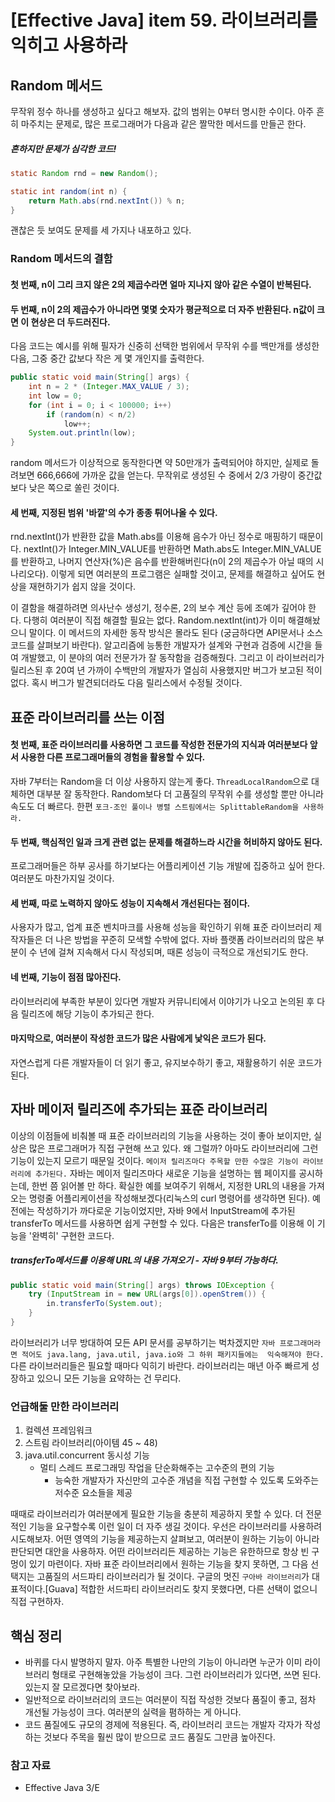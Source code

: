 # [Effective Java] item 59. 라이브러리를 익히고 사용하라

## Random 메서드
무작위 정수 하나를 생성하고 싶다고 해보자. 값의 범위는 0부터 명시한 수이다. 아주 흔히 마주치는 문제로, 많은 프로그래머가 다음과 같은 짤막한 메서드를 만들곤 한다.

##### 흔하지만 문제가 심각한 코드!
```java
static Random rnd = new Random();

static int random(int n) {
    return Math.abs(rnd.nextInt()) % n;
}
```

괜찮은 듯 보여도 문제를 세 가지나 내포하고 있다. 

### Random 메서드의 결함
#### 첫 번째, n이 그리 크지 않은 2의 제곱수라면 얼마 지나지 않아 같은 수열이 반복된다.
#### 두 번째, n이 2의 제곱수가 아니라면 몇몇 숫자가 평균적으로 더 자주 반환된다. n값이 크면 이 현상은 더 두드러진다.

다음 코드는 예시를 위해 필자가 신중히 선택한 범위에서 무작위 수를 백만개를 생성한 다음, 그중 중간 값보다 작은 게 몇 개인지를 출력한다.

```java
public static void main(String[] args) {
    int n = 2 * (Integer.MAX_VALUE / 3);
    int low = 0;
    for (int i = 0; i < 100000; i++)
        if (random(n) < n/2)
            low++;
    System.out.println(low);
}
```

random 메서드가 이상적으로 동작한다면 약 50만개가 출력되어야 하지만, 실제로 돌려보면 666,666에 가까운 값을 얻는다. 무작위로 생성된 수 중에서 2/3 가량이 중간값보다 낮은 쪽으로 쏠린 것이다.

#### 세 번째, 지정된 범위 '바깥'의 수가 종종 튀어나올 수 있다. 
rnd.nextInt()가 반환한 값을 Math.abs를 이용해 음수가 아닌 정수로 매핑하기 때문이다. nextInt()가 Integer.MIN_VALUE를 반환하면 Math.abs도 Integer.MIN_VALUE를 반환하고, 나머지 연산자(%)은 음수를 반환해버린다(n이 2의 제곱수가 아닐 때의 시나리오다). 이렇게 되면 여러분의 프로그램은 실패할 것이고, 문제를 해결하고 싶어도 현상을 재현하기가 쉽지 않을 것이다.

이 결함을 해결하려면 의사난수 생성기, 정수론, 2의 보수 계산 등에 조예가 깊어야 한다. 다행히 여러분이 직접 해결할 필요는 없다. Random.nextInt(int)가 이미 해결해놨으니 말이다. 이 메서드의 자세한 동작 방식은 몰라도 된다 (궁금하다면 API문서나 소스코드를 살펴보기 바란다). 알고리즘에 능통한 개발자가 설계와 구현과 검증에 시간을 들여 개발했고, 이 분야의 여러 전문가가 잘 동작함을 검증해줬다. 그리고 이 라이브러리가 릴리스된 후 20여 년 가까이 수백만의 개발자가 열심히 사용했지만 버그가 보고된 적이 없다. 혹시 버그가 발견되더라도 다음 릴리스에서 수정될 것이다.

## 표준 라이브러리를 쓰는 이점

#### 첫 번째, 표준 라이브러리를 사용하면 그 코드를 작성한 전문가의 지식과 여러분보다 앞서 사용한 다른 프로그래머들의 경험을 활용할 수 있다.

자바 7부터는 Random을 더 이상 사용하지 않는게 좋다. `ThreadLocalRandom`으로 대체하면 대부분 잘 동작한다. Random보다 더 고품질의 무작위 수를 생성할 뿐만 아니라 속도도 더 빠르다. 한편 `포크-조인 풀이나 병렬 스트림에서는 SplittableRandom을 사용하라.`

#### 두 번째, 핵심적인 일과 크게 관련 없는 문제를 해결하느라 시간을 허비하지 않아도 된다.
프로그래머들은 하부 공사를 하기보다는 어플리케이션 기능 개발에 집중하고 싶어 한다. 여러분도 마찬가지일 것이다.

#### 세 번째, 따로 노력하지 않아도 성능이 지속해서 개선된다는 점이다.
사용자가 많고, 업계 표준 벤치마크를 사용해 성능을 확인하기 위해 표준 라이브러리 제작자들은 더 나은 방법을 꾸준히 모색할 수밖에 없다. 자바 플랫폼 라이브러리의 많은 부분이 수 년에 걸쳐 지속해서 다시 작성되며, 때론 성능이 극적으로 개선되기도 한다.

#### 네 번째, 기능이 점점 많아진다.
라이브러리에 부족한 부분이 있다면 개발자 커뮤니티에서 이야기가 나오고 논의된 후 다음 릴리즈에 해당 기능이 추가되곤 한다.

#### 마지막으로, 여러분이 작성한 코드가 많은 사람에게 낯익은 코드가 된다.
자연스럽게 다른 개발자들이 더 읽기 좋고, 유지보수하기 좋고, 재활용하기 쉬운 코드가 된다.

## 자바 메이저 릴리즈에 추가되는 표준 라이브러리
이상의 이점들에 비춰볼 때 표준 라이브러리의 기능을 사용하는 것이 좋아 보이지만, 실상은 많은 프로그래머가 직접 구현해 쓰고 있다. 왜 그럴까? 아마도 라이브러리에 그런 기능이 있는지 모르기 때문일 것이다. `메이저 릴리즈마다 주목할 만한 수많은 기능이 라이브러리에 추가된다.` 자바는 메이저 릴리즈마다 새로운 기능을 설명하는 웹 페이지를 공시하는데, 한번 쯤 읽어볼 만 하다. 확실한 예를 보여주기 위해서, 지정한 URL의 내용을 가져오는 명령줄 어플리케이션을 작성해보겠다(리눅스의 curl 명령어를 생각하면 된다). 예전에는 작성하기가 까다로운 기능이었지만, 자바 9에서 InputStream에 추가된 transferTo 메서드를 사용하면 쉽게 구현할 수 있다. 다음은 transferTo를 이용해 이 기능을 '완벽히' 구현한 코드다.

##### transferTo메서드를 이용해 URL의 내용 가져오기 - 자바 9부터 가능하다.
```java
public static void main(String[] args) throws IOException {
    try (InputStream in = new URL(args[0]).openStrem()) {
        in.transferTo(System.out);
    }
}
```

라이브러리가 너무 방대하여 모든 API 문서를 공부하기는 벅차겠지만 `자바 프로그래머라면 적어도 java.lang, java.util, java.io와 그 하위 패키지들에는  익숙해져야 한다.` 다른 라이브러리들은 필요할 때마다 익히기 바란다. 라이브러리는 매년 아주 빠르게 성장하고 있으니 모든 기능을 요약하는 건 무리다.

### 언급해둘 만한 라이브러리
1. 컬렉션 프레임워크
2. 스트림 라이브러리(아이템 45 ~ 48)
3. java.util.concurrent 동시성 기능
    - 멀티 스레드 프로그래밍 작업을 단순화해주는 고수준의 편의 기능
        - 능숙한 개발자가 자신만의 고수준 개념을 직접 구현할 수 있도록 도와주는 저수준 요소들을 제공

때때로 라이브러리가 여러분에게 필요한 기능을 충분히 제공하지 못할 수 있다. 더 전문적인 기능을 요구할수록 이런 일이 더 자주 생길 것이다. 우선은 라이브러리를 사용하려 시도해보자. 어떤 영역의 기능을 제공하는지 살펴보고, 여러분이 원하는 기능이 아니라 판단되면 대안을 사용하자. 어떤 라이브러리든 제공하는 기능은 유한하므로 항상 빈 구멍이 있기 마련이다. 자바 표준 라이브러리에서 원하는 기능을 찾지 못하면, 그 다음 선택지는 고품질의 서드파티 라이브러리가 될 것이다. 구글의 멋진 `구아바 라이브러리`가 대표적이다.[Guava] 적합한 서드파티 라이브러리도 찾지 못했다면, 다른 선택이 없으니 직접 구현하자.

## 핵심 정리
- 바퀴를 다시 발명하지 말자. 아주 특별한 나만의 기능이 아니라면 누군가 이미 라이브러리 형태로 구현해놓았을 가능성이 크다. 그런 라이브러리가 있다면, 쓰면 된다. 있는지 잘 모르겠다면 찾아보라. 
- 일반적으로 라이브러리의 코드는 여러분이 직접 작성한 것보다 품질이 좋고, 점차 개선될 가능성이 크다. 여러분의 실력을 폄하하는 게 아니다. 
- 코드 품질에도 규모의 경제에 적용된다. 즉, 라이브러리 코드는 개발자 각자가 작성하는 것보다 주목을 훨씬 많이 받으므로 코드 품질도 그만큼 높아진다.

### 참고 자료
- Effective Java 3/E
